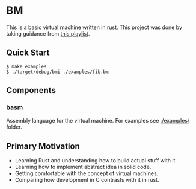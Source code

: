 # BM

This is a basic virtual machine written in rust. This project was done by taking guidance from [this playlist](https://www.youtube.com/watch?v=0irYsCYuZws&list=PLpM-Dvs8t0VY73ytTCQqgvgCWttV3m8LM).


## Quick Start

```console
$ make examples
$ ./target/debug/bmi ./examples/fib.bm
```

## Components

### basm
Assembly language for the virtual machine. For examples see [./examples/](./examples/) folder.

## Primary Motivation

- Learning Rust and understanding how to build actual stuff with it.
- Learning how to implement abstract idea in solid code.
- Getting comfortable with the concept of virtual machines.
- Comparing how development in C contrasts with it in rust.

